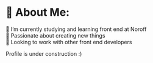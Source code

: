 # 💫 About Me:
🌱 I’m currently studying and learning front end at Noroff<br>👯 Passionate about creating new things<br>🤝 Looking to work with other front end developers


Profile is under construction :)
